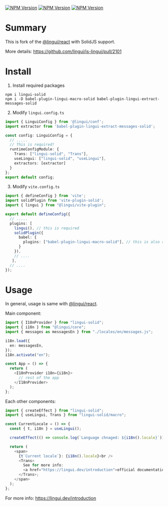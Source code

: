 [![NPM Version](https://img.shields.io/npm/v/lingui-solid?label=lingui-solid)](https://www.npmjs.com/package/lingui-solid)
[![NPM Version](https://img.shields.io/npm/v/babel-plugin-lingui-macro-solid?label=babel-plugin-lingui-macro-solid)](https://www.npmjs.com/package/babel-plugin-lingui-macro-solid)
[![NPM Version](https://img.shields.io/npm/v/babel-plugin-lingui-extract-messages-solid?label=babel-plugin-lingui-extract-messages-solid)](https://www.npmjs.com/package/babel-plugin-lingui-extract-messages-solid)

# Summary

This is fork of the [@lingui/react](https://www.npmjs.com/package/@lingui/react) with SolidJS support.

More details: https://github.com/lingui/js-lingui/pull/2101

# Install
1. Install required packages
```
npm i lingui-solid
npm i -D babel-plugin-lingui-macro-solid babel-plugin-lingui-extract-messages-solid
```
2. Modify `lingui.config.ts`
```ts
import { LinguiConfig } from '@lingui/conf';
import extractor from 'babel-plugin-lingui-extract-messages-solid';

const config: LinguiConfig = {
  // .....
  // This is required!
  runtimeConfigModule: {
    Trans: ["lingui-solid", "Trans"],
    useLingui: ["lingui-solid", "useLingui"],
    extractors: [extractor]
  }
};
export default config;
```
3. Modify `vite.config.ts`
```ts
import { defineConfig } from 'vite';
import solidPlugin from 'vite-plugin-solid';
import { lingui } from "@lingui/vite-plugin";

export default defineConfig({
  // .....
  plugins: [
    lingui(), // this is required
    solidPlugin({
      babel: {
        plugins: ["babel-plugin-lingui-macro-solid"], // this is also required!
      }
    }),
    // ....
   ],
  // ....
});
```
# Usage
In general, usage is same with [@lingui/react](https://lingui.dev/ref/react).

Main component:
```ts
import { I18nProvider } from "lingui-solid";
import { i18n } from "@lingui/core";
import { messages as messagesEn } from "./locales/en/messages.js";

i18n.load({
  en: messagesEn,
});
i18n.activate("en");

const App = () => {
  return (
    <I18nProvider i18n={i18n}>
      // rest of the app
    </I18nProvider>
  );
};
```

Each other components:
```ts
import { createEffect } from "lingui-solid";
import { useLingui, Trans } from "lingui-solid/macro";

const CurrentLocale = () => {
  const { t, i18n } = useLingui();

  createEffect(() => console.log(`Language chnaged: ${i18n().locale}`));

  return (
    <span>
      {t`Current locale`}: {i18n().locale}<br />
      <Trans>
        See for more info:
        <a href="https://lingui.dev/introduction">official documentation</a>
      </Trans>;
    </span>
  );
};
```

For more info: https://lingui.dev/introduction
